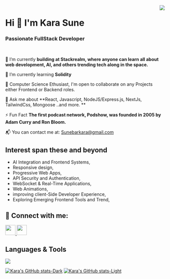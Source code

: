 <img align="right" src="https://visitor-badge.laobi.icu/badge?page_id=salesp07.salesp07" />

<h1 align="left">
<!--     <img src="https://readme-typing-svg.herokuapp.com/?font=Righteous&size=35&center=true&vCenter=true&width=500&height=70&duration=4000&lines=Hi+There!+👋;+I'm+Kara Sune+!;" /> -->
    Hi 👋 I'm Kara Sune
</h1>

<h3 align="left">
    Passionate FullStack Developer</h3>
<br/>

<div align='start'>
 
  🔭 I’m currently **building at Stackrealm, where anyone can learn all about web development, AI, and others trending tech along in the space.**
  
  🌱 I’m currently learning **Solidity**

  👯 Computer Science Ethusiast, I'm open to collaborate on any Projects either Frontend or Backend roles.

  💬 Ask me about **React, Javascript, NodeJS/Express.js, NextJs, TailwindCss, Mongoose ..and more. **

  ⚡ Fun Fact **The first podcast network, Podshow, was founded in 2005 by Adam Curry and Ron Bloom.**

   📬 You can contact me at: [Sunebarkara@gmail.com](mailto:Sunebarkara@gmail.com)
 </div>

 ## Interest span these and beyond 
- AI Integration and Frontend Systems,
- Responsive design,
- Progressive Web Apps,
- API Security and Authentication,
- WebSocket & Real-Time Applications,
- Web Animations,
- improving client-Side Developer Experience,
- Exploring Emerging Frontend Tools and Trend,

## 🔗 Connect with me:
<div align="start"> 
    <p align="left"> <a href="https://www.linkedin.com/in/sune-kara" target="_blank" rel="noreferrer"> <picture> <source media="(prefers-color-scheme: dark)" srcset="https://raw.githubusercontent.com/danielcranney/readme-generator/main/public/icons/socials/linkedin-dark.svg" /> <source media="(prefers-color-scheme: light)" srcset="https://raw.githubusercontent.com/danielcranney/readme-generator/main/public/icons/socials/linkedin.svg" /> <img src="https://raw.githubusercontent.com/danielcranney/readme-generator/main/public/icons/socials/linkedin.svg" width="32" height="32" /> </picture> </a> <a href="https://www.x.com/_kendev?s=08" target="_blank" rel="noreferrer"> <picture> <source media="(prefers-color-scheme: dark)" srcset="https://raw.githubusercontent.com/danielcranney/readme-generator/main/public/icons/socials/twitter-dark.svg" /> <source media="(prefers-color-scheme: light)" srcset="https://raw.githubusercontent.com/danielcranney/readme-generator/main/public/icons/socials/twitter.svg" /> <img src="https://raw.githubusercontent.com/danielcranney/readme-generator/main/public/icons/socials/twitter.svg" width="32" height="32" /> </picture> </a></p>
    
</div>

<!-- <hr/> -->

<h2 align="left">Languages & Tools</h2>

<div align="left">

<img src="https://skillicons.dev/icons?i=react,javascript,nodejs,vercel,express,typescript,python,html,tailwind,nextjs,css,git,kubernetes,mongodb,aws,firebase,vite,bootstrap,jest" width={100}/><br>
<!-- <br/> -->
</div>

[![Kara's GitHub stats-Dark](https://github-readme-stats.vercel.app/api?username=gitKarasune&show_icons=true&theme=dark#gh-dark-mode-only)](https://github.com/gitKarasune/github-readme-stats#gh-dark-mode-only)
[![Kara's GitHub stats-Light](https://github-readme-stats.vercel.app/api?username=gitKarasune&show_icons=true&theme=default#gh-light-mode-only)](https://github.com/gitKarasune/github-readme-stats#gh-light-mode-only)

